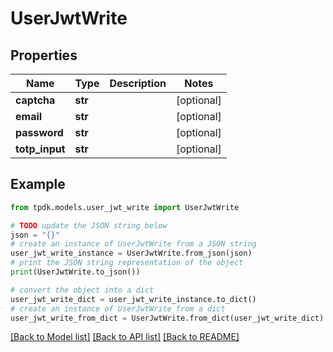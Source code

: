 # UserJwtWrite


## Properties

Name | Type | Description | Notes
------------ | ------------- | ------------- | -------------
**captcha** | **str** |  | [optional] 
**email** | **str** |  | [optional] 
**password** | **str** |  | [optional] 
**totp_input** | **str** |  | [optional] 

## Example

```python
from tpdk.models.user_jwt_write import UserJwtWrite

# TODO update the JSON string below
json = "{}"
# create an instance of UserJwtWrite from a JSON string
user_jwt_write_instance = UserJwtWrite.from_json(json)
# print the JSON string representation of the object
print(UserJwtWrite.to_json())

# convert the object into a dict
user_jwt_write_dict = user_jwt_write_instance.to_dict()
# create an instance of UserJwtWrite from a dict
user_jwt_write_from_dict = UserJwtWrite.from_dict(user_jwt_write_dict)
```
[[Back to Model list]](../README.md#documentation-for-models) [[Back to API list]](../README.md#documentation-for-api-endpoints) [[Back to README]](../README.md)


